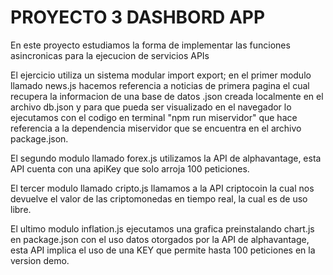 # PROYECTO 3 DASHBORD APP

En este proyecto estudiamos la forma de implementar las funciones asincronicas para la ejecucion de servicios APIs

El ejercicio utiliza un sistema modular import export; en el primer modulo llamado news.js hacemos referencia a noticias de primera pagina el cual recupera la informacion de una base de datos .json creada localmente en el archivo db.json y para que pueda ser visualizado en el navegador lo ejecutamos con el codigo en terminal "npm run miservidor" que hace referencia a la dependencia miservidor que se encuentra en el archivo package.json.

El segundo modulo llamado forex.js utilizamos la API de alphavantage, esta API cuenta con una apiKey que solo arroja 100 peticiones.

El tercer modulo llamado cripto.js llamamos a la API criptocoin la cual nos devuelve el valor de las criptomonedas en tiempo real, la cual es de uso libre.

El ultimo modulo inflation.js ejecutamos una grafica preinstalando chart.js en package.json con el uso datos otorgados por la API de alphavantage, esta API implica el uso de una KEY que permite hasta 100 peticiones en la version demo.
